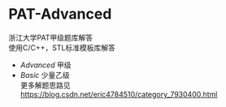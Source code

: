# PAT-Advanced
浙江大学PAT甲级题库解答     
使用C/C++，STL标准模板库解答   
- *Advanced* 甲级
- *Basic* 少量乙级   
更多解题思路见  
https://blog.csdn.net/eric4784510/category_7930400.html

